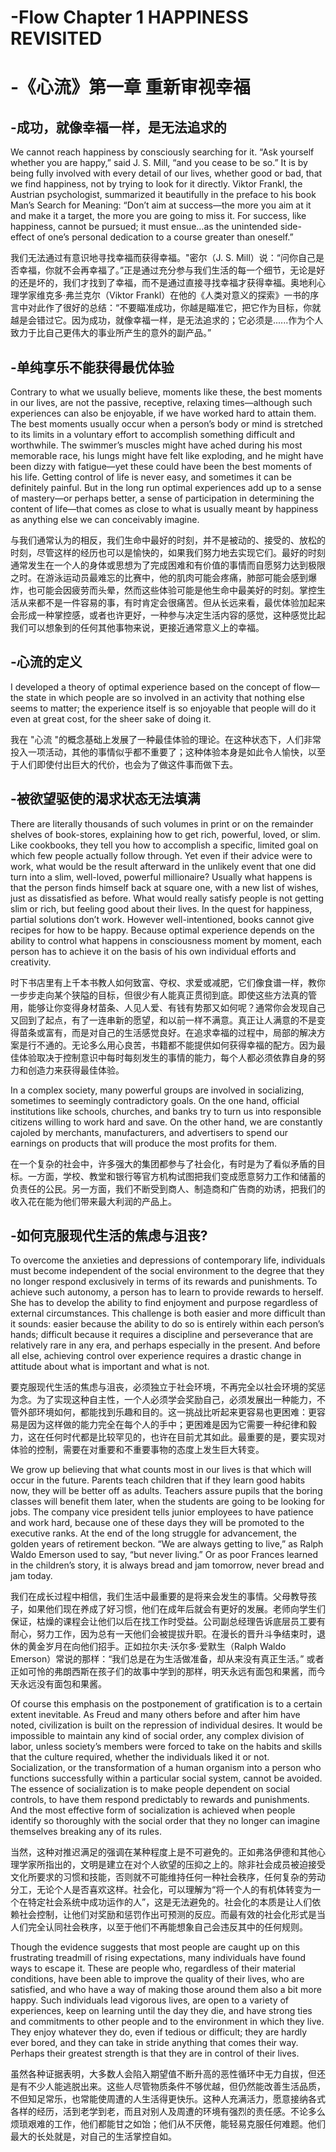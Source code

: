 # -Flow Chapter 1 HAPPINESS REVISITED
# -《心流》第一章 重新审视幸福

##  -成功，就像幸福一样，是无法追求的
We cannot reach happiness by consciously searching for it. “Ask yourself whether you are happy,” said J. S. Mill, “and you cease to be so.” It is by being fully involved with every detail of our lives, whether good or bad, that we find happiness, not by trying to look for it directly. Viktor Frankl, the Austrian psychologist, summarized it beautifully in the preface to his book Man’s Search for Meaning: “Don’t aim at success—the more you aim at it and make it a target, the more you are going to miss it. For success, like happiness, cannot be pursued; it must ensue…as the unintended side-effect of one’s personal dedication to a course greater than oneself.”

我们无法通过有意识地寻找幸福而获得幸福。"密尔（J. S. Mill）说：“问你自己是否幸福，你就不会再幸福了。”正是通过充分参与我们生活的每一个细节，无论是好的还是坏的，我们才找到了幸福，而不是通过直接寻找幸福才获得幸福。奥地利心理学家维克多·弗兰克尔（Viktor Frankl）在他的《人类对意义的探索》一书的序言中对此作了很好的总结：“不要瞄准成功，你越是瞄准它，把它作为目标，你就越是会错过它。因为成功，就像幸福一样，是无法追求的；它必须是......作为个人致力于比自己更伟大的事业所产生的意外的副产品。”


##  -单纯享乐不能获得最优体验
Contrary to what we usually believe, moments like these, the best moments in our lives, are not the passive, receptive, relaxing times—although such experiences can also be enjoyable, if we have worked hard to attain them. The best moments usually occur when a person’s body or mind is stretched to its limits in a voluntary effort to accomplish something difficult and worthwhile. The swimmer’s muscles might have ached during his most memorable race, his lungs might have felt like exploding, and he might have been dizzy with fatigue—yet these could have been the best moments of his life. Getting control of life is never easy, and sometimes it can be definitely painful. But in the long run optimal experiences add up to a sense of mastery—or perhaps better, a sense of participation in determining the content of life—that comes as close to what is usually meant by happiness as anything else we can conceivably imagine.

与我们通常认为的相反，我们生命中最好的时刻，并不是被动的、接受的、放松的时刻，尽管这样的经历也可以是愉快的，如果我们努力地去实现它们。最好的时刻通常发生在一个人的身体或思想为了完成困难和有价值的事情而自愿努力达到极限之时。在游泳运动员最难忘的比赛中，他的肌肉可能会疼痛，肺部可能会感到爆炸，也可能会因疲劳而头晕，然而这些体验可能是他生命中最美好的时刻。掌控生活从来都不是一件容易的事，有时肯定会很痛苦。但从长远来看，最优体验加起来会形成一种掌控感，或者也许更好，一种参与决定生活内容的感觉，这种感觉比起我们可以想象到的任何其他事物来说，更接近通常意义上的幸福。


##  -心流的定义
I developed a theory of optimal experience based on the concept of flow—the state in which people are so involved in an activity that nothing else seems to matter; the experience itself is so enjoyable that people will do it even at great cost, for the sheer sake of doing it.

我在 "心流 "的概念基础上发展了一种最佳体验的理论。在这种状态下，人们非常投入一项活动，其他的事情似乎都不重要了；这种体验本身是如此令人愉快，以至于人们即使付出巨大的代价，也会为了做这件事而做下去。


##  -被欲望驱使的渴求状态无法填满
There are literally thousands of such volumes in print or on the remainder shelves of book-stores, explaining how to get rich, powerful, loved, or slim. Like cookbooks, they tell you how to accomplish a specific, limited goal on which few people actually follow through. Yet even if their advice were to work, what would be the result afterward in the unlikely event that one did turn into a slim, well-loved, powerful millionaire? Usually what happens is that the person finds himself back at square one, with a new list of wishes, just as dissatisfied as before. What would really satisfy people is not getting slim or rich, but feeling good about their lives. In the quest for happiness, partial solutions don’t work. However well-intentioned, books cannot give recipes for how to be happy. Because optimal experience depends on the ability to control what happens in consciousness moment by moment, each person has to achieve it on the basis of his own individual efforts and creativity. 

时下书店里有上千本书教人如何致富、夺权、求爱或减肥，它们像食谱一样，教你一步步走向某个狭隘的目标，但很少有人能真正贯彻到底。即使这些方法真的管用，能够让你变得身材苗条、人见人爱、有钱有势那又如何呢？通常你会发现自己又回到了起点，有了一连串新的愿望，和以前一样不满意。真正让人满意的不是变得苗条或富有，而是对自己的生活感觉良好。在追求幸福的过程中，局部的解决方案是行不通的。无论多么用心良苦，书籍都不能提供如何获得幸福的配方。因为最佳体验取决于控制意识中每时每刻发生的事情的能力，每个人都必须依靠自身的努力和创造力来获得最佳体验。

In a complex society, many powerful groups are involved in socializing, sometimes to seemingly contradictory goals. On the one hand, official institutions like schools, churches, and banks try to turn us into responsible citizens willing to work hard and save. On the other hand, we are constantly cajoled by merchants, manufacturers, and advertisers to spend our earnings on products that will produce the most profits for them. 

在一个复杂的社会中，许多强大的集团都参与了社会化，有时是为了看似矛盾的目标。一方面，学校、教堂和银行等官方机构试图把我们变成愿意努力工作和储蓄的负责任的公民。另一方面，我们不断受到商人、制造商和广告商的劝诱，把我们的收入花在能为他们带来最大利润的产品上。


##  -如何克服现代生活的焦虑与沮丧?
To overcome the anxieties and depressions of contemporary life, individuals must become independent of the social environment to the degree that they no longer respond exclusively in terms of its rewards and punishments. To achieve such autonomy, a person has to learn to provide rewards to herself. She has to develop the ability to find enjoyment and purpose regardless of external circumstances. This challenge is both easier and more difficult than it sounds: easier because the ability to do so is entirely within each person’s hands; difficult because it requires a discipline and perseverance that are relatively rare in any era, and perhaps especially in the present. And before all else, achieving control over experience requires a drastic change in attitude about what is important and what is not. 

要克服现代生活的焦虑与沮丧，必须独立于社会环境，不再完全以社会环境的奖惩为念。为了实现这种自主性，一个人必须学会奖励自己，必须发展出一种能力，不管外部环境如何，都能找到乐趣和目的。这一挑战比听起来更容易也更困难：更容易是因为这样做的能力完全在每个人的手中；更困难是因为它需要一种纪律和毅力，这在任何时代都是比较罕见的，也许在目前尤其如此。最重要的是，要实现对体验的控制，需要在对重要和不重要事物的态度上发生巨大转变。

We grow up believing that what counts most in our lives is that which will occur in the future. Parents teach children that if they learn good habits now, they will be better off as adults. Teachers assure pupils that the boring classes will benefit them later, when the students are going to be looking for jobs. The company vice president tells junior employees to have patience and work hard, because one of these days they will be promoted to the executive ranks. At the end of the long struggle for advancement, the golden years of retirement beckon. “We are always getting to live,” as Ralph Waldo Emerson used to say, “but never living.” Or as poor Frances learned in the children’s story, it is always bread and jam tomorrow, never bread and jam today. 

我们在成长过程中相信，我们生活中最重要的是将来会发生的事情。父母教导孩子，如果他们现在养成了好习惯，他们在成年后就会有更好的发展。老师向学生们保证，枯燥的课程会让他们以后在找工作时受益。公司副总经理告诉底层员工要有耐心，努力工作，因为总有一天他们会被提拔升职。在漫长的晋升斗争结束时，退休的黄金岁月在向他们招手。正如拉尔夫·沃尔多·爱默生（Ralph Waldo Emerson）常说的那样：“我们总是在为生活做准备，却从来没有真正生活。” 或者正如可怜的弗朗西斯在孩子们的故事中学到的那样，明天永远有面包和果酱，而今天永远没有面包和果酱。

Of course this emphasis on the postponement of gratification is to a certain extent inevitable. As Freud and many others before and after him have noted, civilization is built on the repression of individual desires. It would be impossible to maintain any kind of social order, any complex division of labor, unless society’s members were forced to take on the habits and skills that the culture required, whether the individuals liked it or not. Socialization, or the transformation of a human organism into a person who functions successfully within a particular social system, cannot be avoided. The essence of socialization is to make people dependent on social controls, to have them respond predictably to rewards and punishments. And the most effective form of socialization is achieved when people identify so thoroughly with the social order that they no longer can imagine themselves breaking any of its rules.

当然，这种对推迟满足的强调在某种程度上是不可避免的。正如弗洛伊德和其他心理学家所指出的，文明是建立在对个人欲望的压抑之上的。除非社会成员被迫接受文化所要求的习惯和技能，否则就不可能维持任何一种社会秩序，任何复杂的劳动分工，无论个人是否喜欢这样。社会化，可以理解为“将一个人的有机体转变为一个在特定社会系统中成功运作的人”，这是无法避免的。社会化的本质是让人们依赖社会控制，让他们对奖励和惩罚作出可预测的反应。而最有效的社会化形式是当人们完全认同社会秩序，以至于他们不再能想象自己会违反其中的任何规则。

Though the evidence suggests that most people are caught up on this frustrating treadmill of rising expectations, many individuals have found ways to escape it. These are people who, regardless of their material conditions, have been able to improve the quality of their lives, who are satisfied, and who have a way of making those around them also a bit more happy. Such individuals lead vigorous lives, are open to a variety of experiences, keep on learning until the day they die, and have strong ties and commitments to other people and to the environment in which they live. They enjoy whatever they do, even if tedious or difficult; they are hardly ever bored, and they can take in stride anything that comes their way. Perhaps their greatest strength is that they are in control of their lives. 

虽然各种证据表明，大多数人会陷入期望值不断升高的恶性循环中无力自拔，但还是有不少人能逃脱出来。这些人尽管物质条件不够优越，但仍然能改善生活品质，不但知足常乐，也常能使周遭的人生活得更快乐。这种人充满活力，愿意接纳各式各样的经历，活到老学到老，而且对别人及周遭的环境有强烈的责任感。不论多么烦琐艰难的工作，他们都能甘之如饴；他们从不厌倦，能轻易克服任何难题。他们最大的长处就是，对自己的生活掌控自如。

